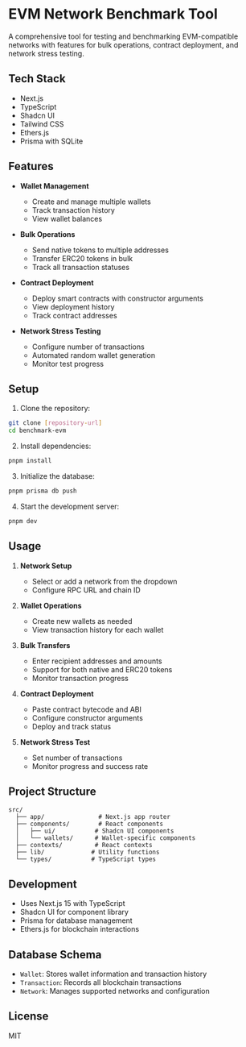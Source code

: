 # EVM Network Benchmark Tool

A comprehensive tool for testing and benchmarking EVM-compatible networks with features for bulk operations, contract deployment, and network stress testing.

## Tech Stack

- Next.js
- TypeScript
- Shadcn UI
- Tailwind CSS
- Ethers.js
- Prisma with SQLite

## Features

- **Wallet Management**
  - Create and manage multiple wallets
  - Track transaction history
  - View wallet balances

- **Bulk Operations**
  - Send native tokens to multiple addresses
  - Transfer ERC20 tokens in bulk
  - Track all transaction statuses

- **Contract Deployment**
  - Deploy smart contracts with constructor arguments
  - View deployment history
  - Track contract addresses

- **Network Stress Testing**
  - Configure number of transactions
  - Automated random wallet generation
  - Monitor test progress

## Setup

1. Clone the repository:
```bash
git clone [repository-url]
cd benchmark-evm
```

2. Install dependencies:
```bash
pnpm install
```

3. Initialize the database:
```bash
pnpm prisma db push
```

4. Start the development server:
```bash
pnpm dev
```

## Usage

1. **Network Setup**
   - Select or add a network from the dropdown
   - Configure RPC URL and chain ID

2. **Wallet Operations**
   - Create new wallets as needed
   - View transaction history for each wallet

3. **Bulk Transfers**
   - Enter recipient addresses and amounts
   - Support for both native and ERC20 tokens
   - Monitor transaction progress

4. **Contract Deployment**
   - Paste contract bytecode and ABI
   - Configure constructor arguments
   - Deploy and track status

5. **Network Stress Test**
   - Set number of transactions
   - Monitor progress and success rate

## Project Structure

```
src/
  ├── app/               # Next.js app router
  ├── components/        # React components
  │   ├── ui/           # Shadcn UI components
  │   └── wallets/      # Wallet-specific components
  ├── contexts/         # React contexts
  ├── lib/             # Utility functions
  └── types/           # TypeScript types
```

## Development

- Uses Next.js 15 with TypeScript
- Shadcn UI for component library
- Prisma for database management
- Ethers.js for blockchain interactions

## Database Schema

- `Wallet`: Stores wallet information and transaction history
- `Transaction`: Records all blockchain transactions
- `Network`: Manages supported networks and configuration

## License

MIT
